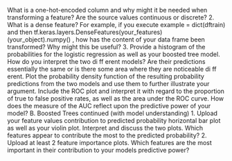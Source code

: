 What is a one-hot-encoded column and why might it be needed when transforming 
a feature?  Are the source values continuous or discrete? 
2.
What is a dense feature?  For example, if you execute 
example = dict(dftrain)
 and 
then 
tf.keras.layers.DenseFeatures(your_features)(your_object).numpy()
, how 
has the content of your data frame been transformed?  Why might this be useful?
3.
Provide a histogram of the probabilities for the logistic regression as well as your 
boosted tree model.  How do you interpret the two di
ff
erent models?  Are their 
predictions essentially the same or is there some area where they are noticeable 
di
ff
erent.  Plot the probability density function of the resulting probability predictions 
from the two models and use them to further illustrate your argument.  Include the 
ROC plot and interpret it with regard to the proportion of true to false positive rates, 
as well as the area under the ROC curve.  How does the measure of the AUC reflect 
upon the predictive power of your model?
B.
Boosted Trees continued (with model understanding)
1.
Upload your feature values contribution to predicted probability horizontal bar plot 
as well as your violin plot.  Interpret and discuss the two plots.  Which features 
appear to contribute the most to the predicted probability?
2.
Upload at least 2 feature importance plots.  Which features are the most important 
in their contribution to your models predictive power?
